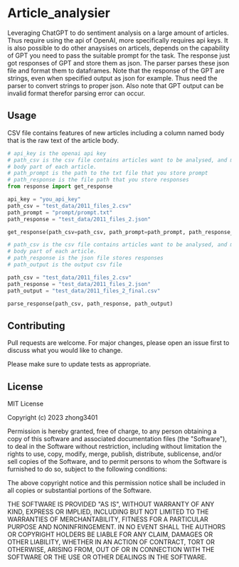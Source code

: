 # Article_analysier

Leveraging ChatGPT to do sentiment analysis on a large amount of articles. Thus require using the api of OpenAI, more specifically requires api keys. It is also possible to do other anaysises on articels, depends on the capability of GPT you need to pass the suitable prompt for the task. The response just got responses of GPT and store them as json. The parser parses these json file and format them to dataframes. Note that the response of the GPT are strings, even when specified output as json for example. Thus need the parser to convert strings to proper json. Also note that GPT output can be invalid format therefor parsing error can occur.



## Usage

CSV file contains features of new articles including a column named body that is the raw text of the article body.

```python
# api_key is the openai api key
# path_csv is the csv file contains articles want to be analysed, and must contain a column named body which is the
# body part of each article.
# path_prompt is the path to the txt file that you store prompt
# path_response is the file path that you store responses
from response import get_response

api_key = "you_api_key"
path_csv = "test_data/2011_files_2.csv"
path_prompt = "prompt/prompt.txt"
path_response = "test_data/2011_files_2.json"

get_response(path_csv=path_csv, path_prompt=path_prompt, path_response_json=path_response, api_key=api_key, verbose=True)
```

```python
# path_csv is the csv file contains articles want to be analysed, and must contain a column named body which is the
# body part of each article.
# path_response is the json file stores responses
# path_output is the output csv file

path_csv = "test_data/2011_files_2.csv"
path_response = "test_data/2011_files_2.json"
path_output = "test_data/2011_files_2_final.csv"

parse_response(path_csv, path_response, path_output)
```

## Contributing

Pull requests are welcome. For major changes, please open an issue first
to discuss what you would like to change.

Please make sure to update tests as appropriate.

## License

MIT License

Copyright (c) 2023 zhong3401

Permission is hereby granted, free of charge, to any person obtaining a copy
of this software and associated documentation files (the "Software"), to deal
in the Software without restriction, including without limitation the rights
to use, copy, modify, merge, publish, distribute, sublicense, and/or sell
copies of the Software, and to permit persons to whom the Software is
furnished to do so, subject to the following conditions:

The above copyright notice and this permission notice shall be included in all
copies or substantial portions of the Software.

THE SOFTWARE IS PROVIDED "AS IS", WITHOUT WARRANTY OF ANY KIND, EXPRESS OR
IMPLIED, INCLUDING BUT NOT LIMITED TO THE WARRANTIES OF MERCHANTABILITY,
FITNESS FOR A PARTICULAR PURPOSE AND NONINFRINGEMENT. IN NO EVENT SHALL THE
AUTHORS OR COPYRIGHT HOLDERS BE LIABLE FOR ANY CLAIM, DAMAGES OR OTHER
LIABILITY, WHETHER IN AN ACTION OF CONTRACT, TORT OR OTHERWISE, ARISING FROM,
OUT OF OR IN CONNECTION WITH THE SOFTWARE OR THE USE OR OTHER DEALINGS IN THE
SOFTWARE.

